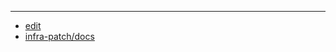 
---

+ [edit](https://github.com/infra-patch/docs/edit/main/README.md)
+ [infra-patch/docs](https://github.com/infra-patch/docs)